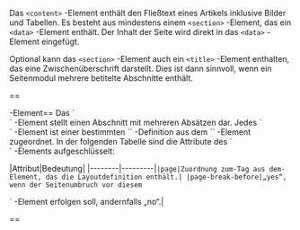
Das `<content>` -Element enthält den Fließtext eines Artikels inklusive Bilder und Tabellen. Es besteht aus mindestens einem `<section>` -Element, das ein `<data>` -Element enthält. Der Inhalt der Seite wird direkt in das `<data>` -Element eingefügt.

Optional kann das `<section>` -Element auch ein `<title>` -Element enthalten, das eine Zwischenüberschrift darstellt. Dies ist dann sinnvoll, wenn ein Seitenmodul mehrere betitelte Abschnitte enthält.

==

<section>
-Element== Das `<section>` -Element stellt einen Abschnitt mit mehreren Absätzen dar. Jedes `<section>` -Element ist einer bestimmten `<page>` -Definition aus dem `<layout>` -Element zugeordnet. In der folgenden Tabelle sind die Attribute des `<section>` -Elements aufgeschlüsselt:

|Attribut|Bedeutung|
|--------|---------|`
|page|Zuordnung zum `<page>` -Tag aus dem `<layout>` -Element, das die Layoutdefinition enthält.|
|page-break-before|„yes“, wenn der Seitenumbruch vor diesem `<section>` -Element erfolgen soll, andernfalls „no“.|

==

<title>
-Element== Das optionale `<title>` -Element kann immer dann verwendet werden, wenn mehr als ein `<section>` -Element benutzt wird. Dies ist der Fall, wenn Sie ein Seitenmodul benutzen, das mehr als einen betitelten Abschnitt enthält.

<data>-Element

Das `<data>` -Element ist das unmittelbare Kindelement eines `<section>` -Elements. Es kann eine Reihe von Block-Level-Elementen enthalten, die einzelne Absätze bilden können. Diese Block-Level-Elemente enthalten wiederum Inline-Elemente, mit deren Hilfe einzelne Wörter physisch formatiert werden können. Das `<data>` -Element enthält keine Attribute.

[Kategorie:Papaya-Formatierungsobjekt](../export_de/Kategorie:Papaya-Formatierungsobjekt.md)
